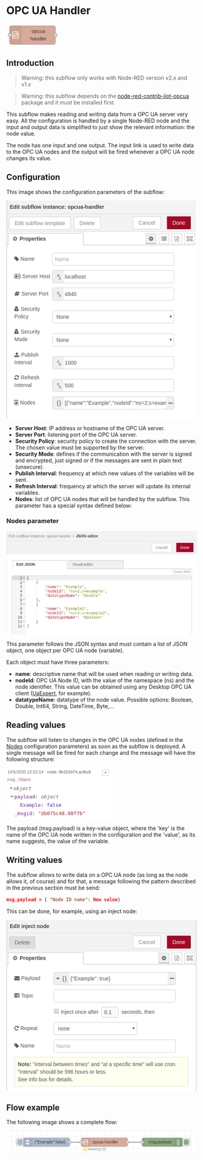 # OPC UA Handler

![OPC UA Handler Node](../docs/opc-ua-handler-node.png "OPC UA Handler Node")


## Introduction

> Warning: this subflow only works with Node-RED version v2.x and v1.x

> Warning: this subflow depends on the [node-red-contrib-iiot-opcua](https://www.npmjs.com/package/node-red-contrib-iiot-opcua) package and it must be installed first.

This subflow makes reading and writing data from a OPC UA server very easy. 
All the configuration is handled by a single Node-RED node and the input and output data is simplified to just show the relevant information: the node value.

The node has one input and one output.
The input link is used to write data to the OPC UA nodes and the output will be fired whenever a OPC UA node changes its value.


## Configuration

This image shows the configuration parameters of the subflow:

![OPC UA Handler Configuration](../docs/opc-ua-handler-configuration.png "OPC UA Handler Configuration")

- **Server Host**: IP address or hostname of the OPC UA server.
- **Server Port**: listening port of the OPC UA server.
- **Security Policy**: security policy to create the connection with the server. The chosen value must be supported by the server.
- **Security Mode**: defines if the communication with the server is signed and encrypted, just signed or if the messages are sent in plain text (unsecure).
- **Publish Interval**: frequency at which new values of the variables will be sent.
- **Refresh Interval**: frequency at which the server will update its internal variables.
- **Nodes**: list of OPC UA nodes that will be handled by the subflow. This parameter has a special syntax defined below: 

### Nodes parameter

![OPC UA Handler Nodes](../docs/opc-ua-handler-nodes.png "OPC UA Handler Nodes")

This parameter follows the JSON syntax and must contain a list of JSON object, one object per OPC UA node (variable).

Each object must have three parameters:

- **name**: descriptive name that will be used when reading or writing data.
- **nodeId**: OPC UA Node ID, with the value of the namespace (ns) and the node identifier. This value can be obtained using any Desktop OPC UA client ([UaExpert](https://www.unified-automation.com/products/development-tools/uaexpert.html), for example).
- **datatypeName**: datatype of the node value. Possible options: Boolean, Double, Int64, String, DateTime, Byte,...


## Reading values

The subflow will listen to changes in the OPC UA nodes (defined in the [Nodes](#nodes-parameter) configuration parameters) as soon as the subflow is deployed. 
A single message will be fired for each change and the message will have the following structure:

![OPC UA Handler Read](../docs/opc-ua-handler-read.png "OPC UA Handler Read")

The payload (msg.payload) is a key-value object, where the 'key' is the name of the OPC UA node written in the configuration and the 'value', as its name suggests, the value of the variable.


## Writing values

The subflow allows to write data on a OPC UA node (as long as the node allows it, of course) and for that, a message following the pattern described in the previous section must be send:

```json
msg.payload = { "Node ID name": New value}
```

This can be done, for example, using an inject node:

![OPC UA Handler Write](../docs/opc-ua-handler-write.png "OPC UA Handler Write")


## Flow example

The following image shows a complete flow:

![OPC UA Handler Flow](../docs/opc-ua-handler-flow.png "OPC UA Handler Flow")
